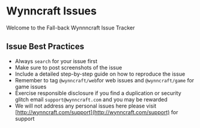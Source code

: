 Wynncraft Issues
======

Welcome to the Fall-back Wynnncraft Issue Tracker

Issue Best Practices
-----
* Always `search` for your issue first
* Make sure to post screenshots of the issue
* Include a detailed step-by-step guide on how to reproduce the issue
* Remember to tag `@wynncraft/web`for web issues and `@wynncraft/game` for game issues
* Exercise responsible disclosure if you find a duplication or security glitch email `support@wynncraft.com` and you may be rewarded
* We will not address any personal issues here please visit [http://wynncraft.com/support](http://wynncraft.com/support) for support
